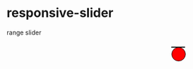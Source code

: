# responsive-slider
range slider



<!DOCTYPE html>
<html>
<head>
    <title>Page Title</title>
    <script type="text/javascript" src="jquery.js"></script>
    <!--<script type="text/javascript" src="jquery-ui.js"></script>-->
    <style>
        .slider{
            position: relative;
            width: 30px;
            float: right;
            margin-top: 2%;
            margin-right: 100px;
            background:#0080c0;
            border-radius:20px;
            border:1px solid #000;
        }
        .dragDiv{
            position: absolute;
            top: 0px;
            width: 30px;
            height: 30px;
            background:#ff0000;
            border-radius:30px;
            border:1px solid #000;
        }
    </style>
    <script>
        var activityHeight = window.innerHeight;
        var halfactivityHeight = window.innerHeight/2;
        var noofBlocks = 2;
        var isDown = false;
        $(document).ready(function(){
            $( window ).resize(function(){resizeFn()});
            $(".slider").css("height",halfactivityHeight);
            $(".dragDiv").bind("mousedown", onSliderMouseDown);
            $(window).bind("mousemove", onSliderMouseMove);
            $(window).bind("mouseup", onSliderMouseUp);
            applyDrag();
        });
        function onSliderMouseDown(){
            isDown = true;
        }
        function onSliderMouseMove(event) {
            if (isDown) {
                var sliderHeight =  $(".slider").height();
                var innerDivHeight =  $(".dragDiv").height();
                var innerDivTop = event.pageY-$(".slider").offset().top-innerDivHeight/2;
                var posPercVal =  innerDivTop/(sliderHeight-innerDivHeight);
                posPercVal = Math.round(posPercVal*noofBlocks)/noofBlocks;
                if (posPercVal < 0) posPercVal = 0;
                else if (posPercVal > 1) posPercVal = 1;
                $(".dragDiv").attr("posPerc",posPercVal);
                var applyTop = (sliderHeight-innerDivHeight) * posPercVal;
                $(".dragDiv").css("top",applyTop);
            }
        }
        function onSliderMouseUp(){
            isDown = false;
        }
        function resizeFn() {
                halfactivityHeight = window.innerHeight/2;
                $(".slider").css("height",halfactivityHeight);
                applyDrag();
        }
        function applyDrag() {
            var sliderHeight =  $(".slider").height();
            var innerDivHeight =  $(".dragDiv").height();
            var posPerc = $(".dragDiv").attr("posPerc");
            if (posPerc) {
                var newTop = (sliderHeight-innerDivHeight)*posPerc;
                $(".dragDiv").css("top",newTop+"px");
            }
        }
    </script>
</head>
<body>    
    <div class="slider">
        <div class="dragDiv" attr="posPerc"></div>
    </div>
</body>
</html>
